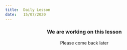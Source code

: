 ```yaml
---
title:  Daily Lesson
date:   15/07/2020
---
```


### <center>We are working on this lesson</center>
<center>Please come back later</center>